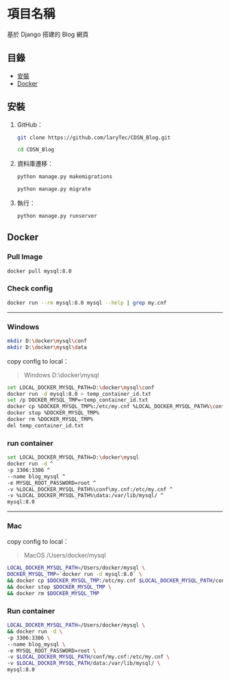 # 項目名稱

基於 Django 搭建的 Blog 網頁

## 目錄

- [安裝](#安裝)
- [Docker](#docker)

## 安裝

1. GitHub：
   ```bash
   git clone https://github.com/laryTec/CDSN_Blog.git

   cd CDSN_Blog
2. 資料庫遷移：
   ```bash
   python manage.py makemigrations

   python manage.py migrate

3. 執行：
   ```bash
   python manage.py runserver

## Docker

 ### Pull Image

```bash
docker pull mysql:8.0
```

 ### Check config

```bash
docker run --rm mysql:8.0 mysql --help | grep my.cnf
```

***

### Windows

```bash
mkdir D:\docker\mysql\conf
mkdir D:\docker\mysql\data
```

copy config to local：

> Windows D:\docker\mysql

```bash
set LOCAL_DOCKER_MYSQL_PATH=D:\docker\mysql\conf
docker run -d mysql:8.0 > temp_container_id.txt
set /p DOCKER_MYSQL_TMP=<temp_container_id.txt
docker cp %DOCKER_MYSQL_TMP%:/etc/my.cnf %LOCAL_DOCKER_MYSQL_PATH%\conf
docker stop %DOCKER_MYSQL_TMP%
docker rm %DOCKER_MYSQL_TMP%
del temp_container_id.txt
```

### run container

```bash
set LOCAL_DOCKER_MYSQL_PATH=D:\docker\mysql
docker run -d ^
-p 3306:3306 ^
--name blog_mysql ^
-e MYSQL_ROOT_PASSWORD=root ^
-v %LOCAL_DOCKER_MYSQL_PATH%\conf\my.cnf:/etc/my.cnf ^
-v %LOCAL_DOCKER_MYSQL_PATH%\data:/var/lib/mysql/ ^
mysql:8.0
```

***

### Mac

copy config to local：

> MacOS /Users/docker/mysql

```bash
LOCAL_DOCKER_MYSQL_PATH=/Users/docker/mysql \
DOCKER_MYSQL_TMP=`docker run -d mysql:8.0` \
&& docker cp $DOCKER_MYSQL_TMP:/etc/my.cnf $LOCAL_DOCKER_MYSQL_PATH/conf \
&& docker stop $DOCKER_MYSQL_TMP \
&& docker rm $DOCKER_MYSQL_TMP
```

 ### Run container

```bash
LOCAL_DOCKER_MYSQL_PATH=/Users/docker/mysql \
&& docker run -d \
-p 3306:3306 \
--name blog_mysql \
-e MYSQL_ROOT_PASSWORD=root \
-v $LOCAL_DOCKER_MYSQL_PATH/conf/my.cnf:/etc/my.cnf \
-v $LOCAL_DOCKER_MYSQL_PATH/data:/var/lib/mysql/ \
mysql:8.0
```
